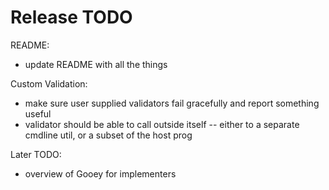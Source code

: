 Release TODO
============

README:

 - update README with all the things


Custom Validation:

- make sure user supplied validators fail gracefully and report something useful
- validator should be able to call outside itself -- either to a separate 
  cmdline util, or a subset of the host prog





Later TODO:
 - overview of Gooey for implementers
